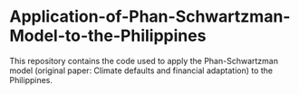# Application-of-Phan-Schwartzman-Model-to-the-Philippines
This repository contains the code used to apply the Phan-Schwartzman model (original paper: Climate defaults and financial adaptation) to the Philippines.
